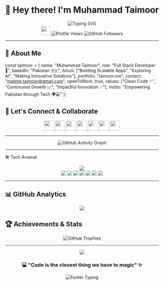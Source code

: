 # 👋 Hey there! I'm Muhammad Taimoor

<div align="center">
  <img src="https://readme-typing-svg.herokuapp.com?font=Fira+Code&size=32&duration=2800&pause=2000&color=A9FEF7&center=true&vCenter=true&width=940&lines=Full+Stack+Developer;Software+Engineer;Tech+Enthusiast;Problem+Solver;Striver+of+Innovation!" alt="Typing SVG" />
</div>

<div align="center">
  <img src="https://user-images.githubusercontent.com/18350557/176309783-0785949b-9127-417c-8b55-ab5a4333674e.gif" width="30px"/>
  <img src="https://komarev.com/ghpvc/?username=Junaid-Shaukat&label=Profile%20views&color=0e75b6&style=flat" alt="Profile Views" />
  <img src="https://img.shields.io/github/followers/junaiddshaukat?label=Followers&style=social" alt="GitHub Followers" />
</div>

---

## 🚀 About Me

const taimoor = {
  name: "Muhammad Taimoor", 
  role: "Full Stack Developer 🚀",
  basedIn: "Pakistan 🇵🇰",
  focus: ["Building Scalable Apps", "Exploring AI", "Making Innovative Solutions"], 
  portfolio: "taimoor.me", 
  contact: "mailme.taimoor@gmail.com", 
  openToWork: true,
  values: ["Clean Code ✨", "Continuous Growth 📈", "Impactful Innovation 💡"],
  motto: "Empowering Pakistan through Tech 🌍💻"
};

## 🤝 Let's Connect & Collaborate

<div align="center">
  
<p> <a href="https://www.github.com/junaiddshaukat" target="_blank" rel="noreferrer"> <picture> <source media="(prefers-color-scheme: dark)" srcset="https://raw.githubusercontent.com/danielcranney/readme-generator/main/public/icons/socials/github-dark.svg" /> <source media="(prefers-color-scheme: light)" srcset="https://raw.githubusercontent.com/danielcranney/readme-generator/main/public/icons/socials/github.svg" /> <img src="https://raw.githubusercontent.com/danielcranney/readme-generator/main/public/icons/socials/github.svg" width="32" height="32" /> </picture> </a> <a href="http://www.instagram.com/junaiddshaukat" target="_blank" rel="noreferrer"> <picture> <source media="(prefers-color-scheme: dark)" srcset="https://raw.githubusercontent.com/danielcranney/readme-generator/main/public/icons/socials/instagram-dark.svg" /> <source media="(prefers-color-scheme: light)" srcset="https://raw.githubusercontent.com/danielcranney/readme-generator/main/public/icons/socials/instagram.svg" /> <img src="https://raw.githubusercontent.com/danielcranney/readme-generator/main/public/icons/socials/instagram.svg" width="32" height="32" /> </picture> </a> <a href="https://www.linkedin.com/in/junaiddshaukat" target="_blank" rel="noreferrer"> <picture> <source media="(prefers-color-scheme: dark)" srcset="https://raw.githubusercontent.com/danielcranney/readme-generator/main/public/icons/socials/linkedin-dark.svg" /> <source media="(prefers-color-scheme: light)" srcset="https://raw.githubusercontent.com/danielcranney/readme-generator/main/public/icons/socials/linkedin.svg" /> <img src="https://raw.githubusercontent.com/danielcranney/readme-generator/main/public/icons/socials/linkedin.svg" width="32" height="32" /> </picture> </a> <a href="http://www.medium.com/junaiddshaukat" target="_blank" rel="noreferrer"> <picture> <source media="(prefers-color-scheme: dark)" srcset="https://raw.githubusercontent.com/danielcranney/readme-generator/main/public/icons/socials/medium-dark.svg" /> <source media="(prefers-color-scheme: light)" srcset="https://raw.githubusercontent.com/danielcranney/readme-generator/main/public/icons/socials/medium.svg" /> <img src="https://raw.githubusercontent.com/danielcranney/readme-generator/main/public/icons/socials/medium.svg" width="32" height="32" /> </picture> </a> <a href="https://www.x.com/junaiddshaukat" target="_blank" rel="noreferrer"> <picture> <source media="(prefers-color-scheme: dark)" srcset="https://raw.githubusercontent.com/danielcranney/readme-generator/main/public/icons/socials/twitter-dark.svg" /> <source media="(prefers-color-scheme: light)" srcset="https://raw.githubusercontent.com/danielcranney/readme-generator/main/public/icons/socials/twitter.svg" /> <img src="https://raw.githubusercontent.com/danielcranney/readme-generator/main/public/icons/socials/twitter.svg" width="32" height="32" /> </picture> </a> <a href="https://www.youtube.com/@junaiddshaukat" target="_blank" rel="noreferrer"> <picture> <source media="(prefers-color-scheme: dark)" srcset="https://raw.githubusercontent.com/danielcranney/readme-generator/main/public/icons/socials/youtube-dark.svg" /> <source media="(prefers-color-scheme: light)" srcset="https://raw.githubusercontent.com/danielcranney/readme-generator/main/public/icons/socials/youtube.svg" /> <img src="https://raw.githubusercontent.com/danielcranney/readme-generator/main/public/icons/socials/youtube.svg" width="32" height="32" /> </picture> </a> <a href="https://www.threads.net/@junaiddshaukat" target="_blank" rel="noreferrer"> <picture> <source media="(prefers-color-scheme: dark)" srcset="https://raw.githubusercontent.com/danielcranney/readme-generator/main/public/icons/socials/threads-dark.svg" /> <source media="(prefers-color-scheme: light)" srcset="https://raw.githubusercontent.com/danielcranney/readme-generator/main/public/icons/socials/threads.svg" /> <img src="https://raw.githubusercontent.com/danielcranney/readme-generator/main/public/icons/socials/threads.svg" width="32" height="32" /> </picture> </a></p>

</div>

---
<div align="center">
  <img src="https://github-readme-activity-graph.vercel.app/graph?username=junaiddshaukat&bg_color=0d1117&color=58a6ff&line=58a6ff&point=f0f6fc&area=true&hide_border=true" alt="GitHub Activity Graph"/>
</div>

---
🛠️ Tech Arsenal
<div align="center">
  <img src="https://skillicons.dev/icons?i=js,ts,react,nextjs,html,css,sass,tailwind,bootstrap,nodejs,express,graphql,mongodb,postgres,firebase,git,vscode,docker,aws,gcp,figma,linux,rust,mysql&perline=12" /><br/>
  <img src="https://img.shields.io/badge/Qwik-AC7EF4?style=for-the-badge&logo=qwik&logoColor=white" />
  <img src="https://img.shields.io/badge/Vendure-6366F1?style=for-the-badge&logo=v&logoColor=white" />
  <img src="https://img.shields.io/badge/LangChain-1C3C3C?style=for-the-badge&logo=langchain&logoColor=white" />
  <img src="https://img.shields.io/badge/Bolt.new-FF6B6B?style=for-the-badge&logo=bolt&logoColor=white" />
  <img src="https://img.shields.io/badge/Lovable.dev-FF69B4?style=for-the-badge&logo=heart&logoColor=white" />
  <img src="https://img.shields.io/badge/Cursor_AI-000000?style=for-the-badge&logo=cursor&logoColor=white" />
  <img src="https://img.shields.io/badge/Replit_AI-667881?style=for-the-badge&logo=replit&logoColor=white" />
</div>


---

## 📊 GitHub Analytics

<div align="center">
  <img src="https://github-readme-streak-stats.herokuapp.com/?user=junaiddshaukat&stroke=ffffff&background=0d1117&ring=58a6ff&fire=58a6ff&currStreakNum=ffffff&currStreakLabel=58a6ff&sideNums=ffffff&sideLabels=ffffff&dates=ffffff&hide_border=true" />
</div>


## 🏆 Achievements & Stats

<div align="center">
  <img src="https://github-profile-trophy.vercel.app/?username=junaiddshaukat&theme=tokyonight&no-frame=true&no-bg=true&row=1&column=7" alt="GitHub Trophies"/>
</div>

---



<div align="center">
  <img src="https://capsule-render.vercel.app/api?type=waving&color=gradient&height=100&section=footer&animation=fadeIn" />
  
  ### 💻 "Code is the closest thing we have to magic" ✨
  
  <img src="https://readme-typing-svg.herokuapp.com?font=Fira+Code&size=18&duration=3000&pause=1000&color=58A6FF&center=true&vCenter=true&width=500&lines=Thanks+for+visiting!;Let's+build+something+amazing+together!;Open+to+new+opportunities!" alt="Footer Typing"/>
  
</div>
